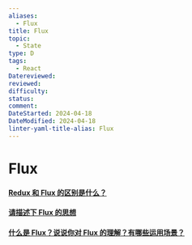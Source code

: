 ```yaml
---
aliases:
  - Flux
title: Flux
topic:
  - State
type: D
tags:
  - React
Datereviewed: 
reviewed: 
difficulty: 
status: 
comment: 
DateStarted: 2024-04-18
DateModified: 2024-04-18
linter-yaml-title-alias: Flux
---
```

# Flux

#### [Redux 和 Flux 的区别是什么？](https://github.com/haizlin/fe-interview/issues/732)

#### [请描述下 Flux 的思想](https://github.com/haizlin/fe-interview/issues/742)

#### [什么是 Flux？说说你对 Flux 的理解？有哪些运用场景？](https://github.com/haizlin/fe-interview/issues/741)